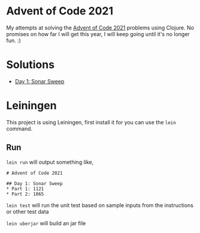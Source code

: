 # Advent of Code 2021

My attempts at solving the [Advent of Code 2021](https://adventofcode.com/2021) problems using Clojure.
No promises on how far I will get this year, I will keep going until it's no longer fun. :) 

# Solutions
* [Day 1: Sonar Sweep](src/aoc_2021/day1.clj)


# Leiningen
This project is using Leiningen, first install it for you can use the `lein` command.

## Run
`lein run` will output something like, 

```
# Advent of Code 2021

## Day 1: Sonar Sweep
* Part 1: 1121
* Part 2: 1065
```

`lein test` will run the unit test based on sample inputs from the instructions or other test data

`lein uberjar` will build an jar file